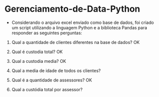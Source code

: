 # Gerenciamento-de-Data-Python

* Considerando o arquivo excel enviado como base de dados, foi criado um script utilizando a linguagem Python e a biblioteca Pandas para responder as seguintes perguntas:

1) Qual a quantidade de clientes diferentes na base de dados? OK

2) Qual é custodia total? OK

3) Qual a custodia media? OK

4) Qual a media de idade de todos os clientes?

5) Qual é a quantidade de assessores? OK

6) Qual a custódia total por assessor?
